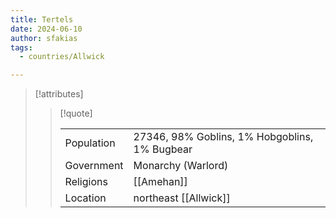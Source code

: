 ```yaml
---
title: Tertels
date: 2024-06-10
author: sfakias
tags:
  - countries/Allwick

---
```

> [!attributes]
> 
> > [!quote]
> >
> > | | |
> > | --- | --- |
> > | Population | 27346, 98% Goblins, 1% Hobgoblins, 1% Bugbear |
> > | Government | Monarchy (Warlord) |
> > | Religions | [[Amehan]] |
> > | Location | northeast [[Allwick]] |

